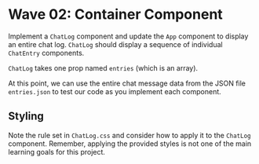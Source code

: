 # Wave 02: Container Component

Implement a `ChatLog` component and update the `App` component to display an entire chat log. `ChatLog` should display a sequence of individual `ChatEntry` components.

`ChatLog` takes one prop named `entries` (which is an array).

At this point, we can use the entire chat message data from the JSON file `entries.json` to test our code as you implement each component.

## Styling

Note the rule set in `ChatLog.css` and consider how to apply it to the `ChatLog` component. Remember, applying the provided styles is not one of the main learning goals for this project.